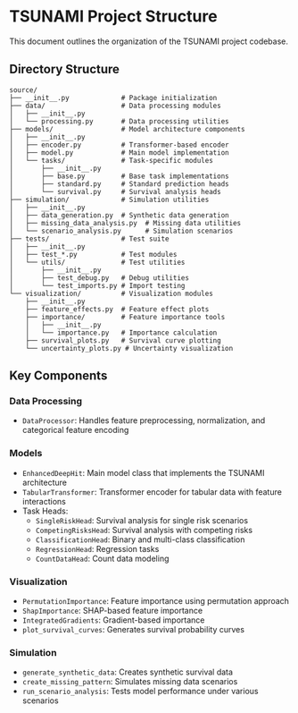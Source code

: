 # TSUNAMI Project Structure

This document outlines the organization of the TSUNAMI project codebase.

## Directory Structure

```
source/
├── __init__.py             # Package initialization
├── data/                   # Data processing modules
│   ├── __init__.py
│   └── processing.py       # Data processing utilities
├── models/                 # Model architecture components
│   ├── __init__.py
│   ├── encoder.py          # Transformer-based encoder
│   ├── model.py            # Main model implementation
│   └── tasks/              # Task-specific modules
│       ├── __init__.py
│       ├── base.py         # Base task implementations
│       ├── standard.py     # Standard prediction heads
│       └── survival.py     # Survival analysis heads
├── simulation/             # Simulation utilities
│   ├── __init__.py
│   ├── data_generation.py  # Synthetic data generation
│   ├── missing_data_analysis.py  # Missing data utilities
│   └── scenario_analysis.py      # Simulation scenarios
├── tests/                  # Test suite
│   ├── __init__.py
│   ├── test_*.py           # Test modules
│   └── utils/              # Test utilities
│       ├── __init__.py
│       ├── test_debug.py   # Debug utilities
│       └── test_imports.py # Import testing
└── visualization/          # Visualization modules
    ├── __init__.py
    ├── feature_effects.py  # Feature effect plots
    ├── importance/         # Feature importance tools
    │   ├── __init__.py
    │   └── importance.py   # Importance calculation
    ├── survival_plots.py   # Survival curve plotting
    └── uncertainty_plots.py # Uncertainty visualization
```

## Key Components

### Data Processing

- `DataProcessor`: Handles feature preprocessing, normalization, and categorical feature encoding

### Models

- `EnhancedDeepHit`: Main model class that implements the TSUNAMI architecture
- `TabularTransformer`: Transformer encoder for tabular data with feature interactions
- Task Heads:
  - `SingleRiskHead`: Survival analysis for single risk scenarios
  - `CompetingRisksHead`: Survival analysis with competing risks
  - `ClassificationHead`: Binary and multi-class classification
  - `RegressionHead`: Regression tasks
  - `CountDataHead`: Count data modeling

### Visualization

- `PermutationImportance`: Feature importance using permutation approach
- `ShapImportance`: SHAP-based feature importance
- `IntegratedGradients`: Gradient-based importance
- `plot_survival_curves`: Generates survival probability curves

### Simulation

- `generate_synthetic_data`: Creates synthetic survival data
- `create_missing_pattern`: Simulates missing data scenarios
- `run_scenario_analysis`: Tests model performance under various scenarios
